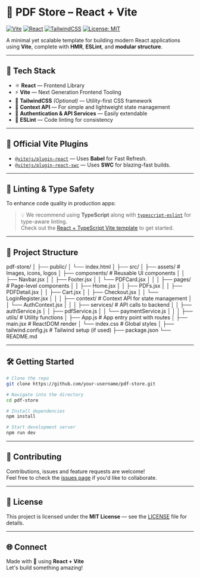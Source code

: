 
# 📄 PDF Store – React + Vite

[![Vite](https://img.shields.io/badge/Built%20With-Vite-646CFF?logo=vite&logoColor=white)](https://vitejs.dev/)
[![React](https://img.shields.io/badge/Powered%20By-React-61DAFB?logo=react&logoColor=black)](https://reactjs.org/)
[![TailwindCSS](https://img.shields.io/badge/Styled%20With-TailwindCSS-38B2AC?logo=tailwindcss&logoColor=white)](https://tailwindcss.com/)
[![License: MIT](https://img.shields.io/badge/License-MIT-green.svg)](LICENSE)

A minimal yet scalable template for building modern React applications using **Vite**, complete with **HMR**, **ESLint**, and **modular structure**.

---

## 🚀 Tech Stack

- ⚛️ **React** — Frontend Library  
- ⚡ **Vite** — Next Generation Frontend Tooling  
- 💨 **TailwindCSS** *(Optional)* — Utility-first CSS framework  
- 🧠 **Context API** — For simple and lightweight state management  
- 🔐 **Authentication & API Services** — Easily extendable  
- 🧹 **ESLint** — Code linting for consistency  

---

## 🔧 Official Vite Plugins

- [`@vitejs/plugin-react`](https://github.com/vitejs/vite-plugin-react) — Uses **Babel** for Fast Refresh.
- [`@vitejs/plugin-react-swc`](https://github.com/vitejs/vite-plugin-react-swc) — Uses **SWC** for blazing-fast builds.

---

## 🧪 Linting & Type Safety

To enhance code quality in production apps:

> 💡 We recommend using **TypeScript** along with [`typescript-eslint`](https://typescript-eslint.io) for type-aware linting.  
> Check out the [React + TypeScript Vite template](https://github.com/vitejs/vite/tree/main/packages/create-vite/template-react-ts) to get started.

---

## 📁 Project Structure

pdf-store/
│
├── public/
│   └── index.html
│
├── src/
│   ├── assets/              # Images, icons, logos
│   ├── components/          # Reusable UI components
│   │   ├── Navbar.jsx
│   │   ├── Footer.jsx
│   │   └── PDFCard.jsx
│   │
│   ├── pages/               # Page-level components
│   │   ├── Home.jsx
│   │   ├── PDFs.jsx
│   │   ├── PDFDetail.jsx
│   │   ├── Cart.jsx
│   │   ├── Checkout.jsx
│   │   └── LoginRegister.jsx
│   │
│   ├── context/             # Context API for state management
│   │   └── AuthContext.jsx
│   │
│   ├── services/            # API calls to backend
│   │   ├── authService.js
│   │   ├── pdfService.js
│   │   └── paymentService.js
│   │
│   ├── utils/               # Utility functions
│   ├── App.js               # App entry point with routes
│   ├── main.jsx             # ReactDOM render
│   └── index.css            # Global styles
│
├── tailwind.config.js      # Tailwind setup (if used)
├── package.json
└── README.md

---

## 🛠️ Getting Started

```bash
# Clone the repo
git clone https://github.com/your-username/pdf-store.git

# Navigate into the directory
cd pdf-store

# Install dependencies
npm install

# Start development server
npm run dev
```

---

## 🤝 Contributing

Contributions, issues and feature requests are welcome!  
Feel free to check the [issues page](https://github.com/your-username/pdf-store/issues) if you'd like to collaborate.

---

## 📜 License

This project is licensed under the **MIT License** — see the [LICENSE](./LICENSE) file for details.

---

## 🌐 Connect

Made with 💙 using **React + Vite**  
Let's build something amazing!
